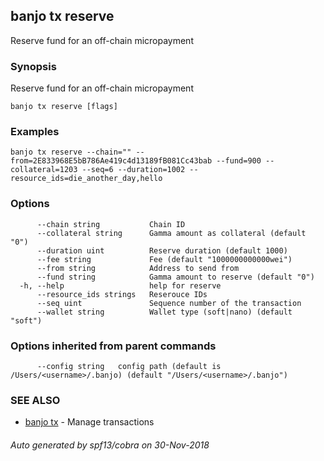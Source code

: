 ## banjo tx reserve

Reserve fund for an off-chain micropayment

### Synopsis

Reserve fund for an off-chain micropayment

```
banjo tx reserve [flags]
```

### Examples

```
banjo tx reserve --chain="" --from=2E833968E5bB786Ae419c4d13189fB081Cc43bab --fund=900 --collateral=1203 --seq=6 --duration=1002 --resource_ids=die_another_day,hello
```

### Options

```
      --chain string           Chain ID
      --collateral string      Gamma amount as collateral (default "0")
      --duration uint          Reserve duration (default 1000)
      --fee string             Fee (default "1000000000000wei")
      --from string            Address to send from
      --fund string            Gamma amount to reserve (default "0")
  -h, --help                   help for reserve
      --resource_ids strings   Reserouce IDs
      --seq uint               Sequence number of the transaction
      --wallet string          Wallet type (soft|nano) (default "soft")
```

### Options inherited from parent commands

```
      --config string   config path (default is /Users/<username>/.banjo) (default "/Users/<username>/.banjo")
```

### SEE ALSO

* [banjo tx](banjo_tx.md)	 - Manage transactions

###### Auto generated by spf13/cobra on 30-Nov-2018
